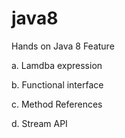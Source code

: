 # java8
Hands on Java 8 Feature

a. Lamdba expression

b. Functional interface

c. Method References

d. Stream API
